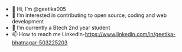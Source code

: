 - 👋 Hi, I’m @geetika005
- 👀 I’m interested in contributing to open source, coding and web development
- 🌱 I’m currently a Btech 2nd year student
- 📫 How to reach me LinkedIn-https://www.linkedin.com/in/geetika-bhatnagar-503225203

<!---
geetika005/geetika005 is a ✨ special ✨ repository because its `README.md` (this file) appears on your GitHub profile.
You can click the Preview link to take a look at your changes.
--->
